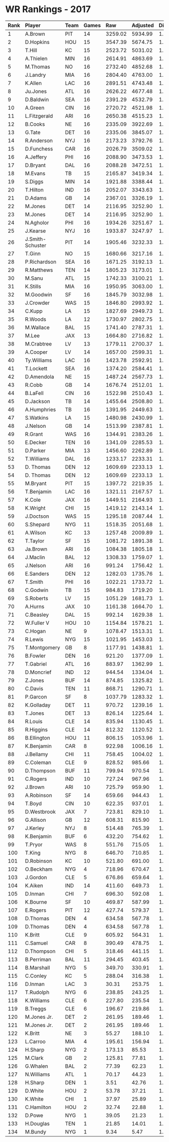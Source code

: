 # WR Rankings - 2017

| Rank | Player           | Team | Games | Raw     | Adjusted | Difficulty | Avg/Game | Typical | Consistency    | Trend    |
| :----| :----------------| :----| :-----| :-------| :--------| :----------| :--------| :-------| :--------------| :--------|
| 1    | A.Brown          | PIT  | 14    | 3259.02 | 5934.99  | 1.000      | 423.93   | 411.36  | 5/1/8          | +147.8%  |
| 2    | D.Hopkins        | HOU  | 15    | 3547.39 | 5674.75  | 1.000      | 378.32   | 364.72  | 8/1/6          | +83.3%   |
| 3    | T.Hill           | KC   | 15    | 2523.72 | 5031.02  | 1.000      | 335.40   | 334.14  | 9/1/5          | +105.1%  |
| 4    | A.Thielen        | MIN  | 16    | 2614.91 | 4863.69  | 1.000      | 303.98   | 319.24  | 9/1/6          | +121.9%  |
| 5    | M.Thomas         | NO   | 16    | 2732.40 | 4852.68  | 1.000      | 303.29   | 298.43  | 7/2/7          | +110.1%  |
| 6    | J.Landry         | MIA  | 16    | 2804.40 | 4763.00  | 1.000      | 297.69   | 296.78  | 8/1/7          | +82.0%   |
| 7    | K.Allen          | LAC  | 16    | 2891.51 | 4743.48  | 1.000      | 296.47   | 322.30  | 11/1/4         | +97.2%   |
| 8    | Ju.Jones         | ATL  | 16    | 2626.22 | 4677.48  | 1.000      | 292.34   | 286.16  | 7/3/6          | +101.3%  |
| 9    | D.Baldwin        | SEA  | 16    | 2391.29 | 4532.79  | 1.000      | 283.30   | 336.07  | 10/1/5         | +106.3%  |
| 10   | A.Green          | CIN  | 16    | 2720.72 | 4521.98  | 1.000      | 282.62   | 290.21  | 9/1/6          | +152.2%  |
| 11   | L.Fitzgerald     | ARI  | 16    | 2650.38 | 4515.23  | 1.000      | 282.20   | 309.38  | 10/0/6         | +129.4%  |
| 12   | B.Cooks          | NE   | 16    | 2335.09 | 3922.69  | 1.000      | 245.17   | 257.97  | 8/1/7          | +135.3%  |
| 13   | G.Tate           | DET  | 16    | 2335.06 | 3845.07  | 1.000      | 240.32   | 234.91  | 7/0/9          | +120.1%  |
| 14   | R.Anderson       | NYJ  | 16    | 2173.23 | 3792.76  | 1.000      | 237.05   | 226.57  | 7/3/6          | +142.0%  |
| 15   | D.Funchess       | CAR  | 16    | 2026.79 | 3509.02  | 1.000      | 219.31   | 220.69  | 7/0/9          | +156.4%  |
| 16   | A.Jeffery        | PHI  | 16    | 2088.90 | 3473.53  | 1.000      | 217.10   | 209.59  | 6/1/9          | +149.5%  |
| 17   | D.Bryant         | DAL  | 16    | 2088.28 | 3472.51  | 1.000      | 217.03   | 225.25  | 8/0/8          | +103.6%  |
| 18   | M.Evans          | TB   | 15    | 2165.87 | 3419.34  | 1.000      | 227.96   | 218.31  | 5/1/9          | +107.5%  |
| 19   | S.Diggs          | MIN  | 14    | 1921.88 | 3388.44  | 1.000      | 242.03   | 231.19  | 5/1/8          | +108.7%  |
| 20   | T.Hilton         | IND  | 16    | 2052.07 | 3343.63  | 1.000      | 208.98   | 210.09  | 10/1/5         | +225.8%  |
| 21   | D.Adams          | GB   | 14    | 2367.01 | 3326.19  | 1.000      | 237.58   | 227.25  | 6/1/7          | +131.9%  |
| 22   | M.Jones          | DET  | 14    | 2116.95 | 3252.90  | 1.000      | 232.35   | 230.83  | 10/0/6         | +133.4%  |
| 23   | M.Jones          | DET  | 14    | 2116.95 | 3252.90  | 1.000      | 232.35   | 230.83  | 10/0/6         | +133.4%  |
| 24   | N.Agholor        | PHI  | 16    | 1934.26 | 3251.67  | 1.000      | 203.23   | 210.00  | 9/0/7          | +171.6%  |
| 25   | J.Kearse         | NYJ  | 16    | 1933.87 | 3247.97  | 1.000      | 203.00   | 209.19  | 10/1/5         | +160.3%  |
| 26   | J.Smith-Schuster | PIT  | 14    | 1905.46 | 3232.33  | 1.000      | 230.88   | 202.27  | 6/1/7          | +178.8%  |
| 27   | T.Ginn           | NO   | 15    | 1680.66 | 3217.16  | 1.000      | 214.48   | 218.16  | 8/1/6          | +189.5%  |
| 28   | P.Richardson     | SEA  | 16    | 1671.25 | 3192.13  | 1.000      | 199.51   | 180.25  | 8/1/7          | +201.1%  |
| 29   | R.Matthews       | TEN  | 14    | 1805.23 | 3173.01  | 1.000      | 226.64   | 262.17  | 10/0/4         | +146.8%  |
| 30   | M.Sanu           | ATL  | 15    | 1742.33 | 3100.21  | 1.000      | 206.68   | 202.36  | 7/1/7          | +121.7%  |
| 31   | K.Stills         | MIA  | 16    | 1950.95 | 3063.00  | 1.000      | 191.44   | 163.97  | 8/0/8          | +234.2%  |
| 32   | M.Goodwin        | SF   | 16    | 1845.79 | 3032.98  | 1.000      | 189.56   | 201.03  | 10/0/6         | +129.8%  |
| 33   | J.Crowder        | WAS  | 15    | 1846.80 | 2993.92  | 1.000      | 199.59   | 196.62  | 8/1/6          | +200.0%  |
| 34   | C.Kupp           | LA   | 15    | 1827.69 | 2949.73  | 1.000      | 196.65   | 191.89  | 7/1/7          | +117.2%  |
| 35   | R.Woods          | LA   | 12    | 1730.97 | 2802.75  | 1.000      | 233.56   | 219.71  | 5/0/7          | +167.1%  |
| 36   | M.Wallace        | BAL  | 15    | 1741.40 | 2787.31  | 1.000      | 185.82   | 165.00  | 5/0/10         | +159.4%  |
| 37   | M.Lee            | JAX  | 13    | 1664.80 | 2716.82  | 1.000      | 208.99   | 205.55  | 6/2/5          | INACTIVE |
| 38   | M.Crabtree       | LV   | 13    | 1779.11 | 2700.37  | 1.000      | 207.72   | 214.95  | 8/0/5          | +232.1%  |
| 39   | A.Cooper         | LV   | 14    | 1657.00 | 2599.31  | 1.000      | 185.67   | 161.08  | 7/2/5          | +276.3%  |
| 40   | Ty.Williams      | LAC  | 16    | 1423.78 | 2592.91  | 1.000      | 162.06   | 165.58  | 9/0/7          | +227.4%  |
| 41   | T.Lockett        | SEA  | 16    | 1374.20 | 2584.41  | 1.000      | 161.53   | 143.42  | 8/1/7          | +284.5%  |
| 42   | D.Amendola       | NE   | 15    | 1487.24 | 2567.73  | 1.000      | 171.18   | 183.68  | 10/0/5         | +134.3%  |
| 43   | R.Cobb           | GB   | 14    | 1676.74 | 2512.01  | 1.000      | 179.43   | 167.39  | 6/1/7          | +92.8%   |
| 44   | B.LaFell         | CIN  | 16    | 1522.98 | 2510.43  | 1.000      | 156.90   | 152.81  | 9/1/6          | +116.8%  |
| 45   | D.Jackson        | TB   | 14    | 1455.64 | 2508.80  | 1.000      | 179.20   | 166.59  | 5/1/8          | +104.9%  |
| 46   | A.Humphries      | TB   | 16    | 1391.95 | 2449.63  | 1.000      | 153.10   | 127.79  | 7/0/9          | +152.0%  |
| 47   | S.Watkins        | LA   | 15    | 1480.98 | 2430.99  | 1.000      | 162.07   | 132.98  | 8/0/7          | +234.4%  |
| 48   | J.Nelson         | GB   | 14    | 1513.99 | 2387.81  | 1.000      | 170.56   | 162.39  | 9/1/4          | +177.0%  |
| 49   | R.Grant          | WAS  | 16    | 1344.91 | 2383.26  | 1.000      | 148.95   | 143.51  | 8/1/7          | +145.6%  |
| 50   | E.Decker         | TEN  | 16    | 1341.09 | 2285.53  | 1.000      | 142.85   | 150.16  | 9/1/6          | +133.3%  |
| 51   | D.Parker         | MIA  | 13    | 1456.60 | 2262.89  | 1.000      | 174.07   | 174.35  | 5/1/7          | +182.1%  |
| 52   | T.Williams       | DAL  | 16    | 1233.17 | 2233.31  | 1.000      | 139.58   | 135.92  | 9/1/6          | +136.7%  |
| 53   | D. Thomas        | DEN  | 12    | 1609.69 | 2233.13  | 1.000      | 186.09   | 186.09  | None/None/None | None     |
| 54   | D. Thomas        | DEN  | 12    | 1609.69 | 2233.13  | 1.000      | 186.09   | 186.09  | None/None/None | None     |
| 55   | M.Bryant         | PIT  | 15    | 1397.72 | 2219.35  | 1.000      | 147.96   | 163.57  | 9/0/6          | +122.7%  |
| 56   | T.Benjamin       | LAC  | 16    | 1321.11 | 2167.57  | 1.000      | 135.47   | 157.49  | 10/0/6         | +356.6%  |
| 57   | K.Cole           | JAX  | 16    | 1449.51 | 2164.93  | 1.000      | 135.31   | 121.21  | 9/1/6          | +291.8%  |
| 58   | K.Wright         | CHI  | 15    | 1419.12 | 2143.14  | 1.000      | 142.88   | 129.17  | 7/0/8          | +149.0%  |
| 59   | J.Doctson        | WAS  | 15    | 1295.18 | 2087.44  | 1.000      | 139.16   | 135.20  | 7/0/8          | +126.9%  |
| 60   | S.Shepard        | NYG  | 11    | 1518.35 | 2051.68  | 1.000      | 186.52   | 210.63  | 7/1/3          | +223.3%  |
| 61   | A.Wilson         | KC   | 13    | 1257.48 | 2009.89  | 1.000      | 154.61   | 139.15  | 6/1/6          | +228.3%  |
| 62   | T.Taylor         | SF   | 15    | 1081.72 | 1891.38  | 1.000      | 126.09   | 149.05  | 10/1/4         | +204.9%  |
| 63   | Ja.Brown         | ARI  | 16    | 1084.38 | 1805.18  | 1.000      | 112.82   | 117.20  | 11/0/5         | +256.9%  |
| 64   | J.Maclin         | BAL  | 12    | 1308.33 | 1759.07  | 1.000      | 146.59   | 152.95  | 7/0/5          | +162.1%  |
| 65   | J.Nelson         | ARI  | 16    | 991.24  | 1756.42  | 1.000      | 109.78   | 98.20   | 8/1/7          | +296.0%  |
| 66   | E.Sanders        | DEN  | 12    | 1282.03 | 1735.76  | 1.000      | 144.65   | 131.72  | 7/0/5          | +198.5%  |
| 67   | T.Smith          | PHI  | 16    | 1022.21 | 1733.72  | 1.000      | 108.36   | 109.36  | 9/1/6          | +421.2%  |
| 68   | C.Godwin         | TB   | 15    | 984.83  | 1719.20  | 1.000      | 114.61   | 116.46  | 10/1/4         | +538.1%  |
| 69   | S.Roberts        | LV   | 15    | 1051.29 | 1681.73  | 1.000      | 112.12   | 121.87  | 9/0/6          | +89.2%   |
| 70   | A.Hurns          | JAX  | 10    | 1161.38 | 1664.70  | 1.000      | 166.47   | 162.73  | 5/1/4          | +90.9%   |
| 71   | C.Beasley        | DAL  | 15    | 992.14  | 1629.38  | 1.000      | 108.63   | 101.29  | 9/1/5          | +191.3%  |
| 72   | W.Fuller V       | HOU  | 10    | 1154.84 | 1578.21  | 1.000      | 157.82   | 136.50  | 5/1/4          | +259.7%  |
| 73   | C.Hogan          | NE   | 9     | 1078.47 | 1513.31  | 1.000      | 168.15   | 152.32  | 4/0/5          | INACTIVE |
| 74   | R.Lewis          | NYG  | 15    | 1021.95 | 1453.03  | 1.000      | 96.87    | 95.10   | 7/0/8          | +348.6%  |
| 75   | T.Montgomery     | GB   | 8     | 1177.91 | 1438.81  | 1.000      | 179.85   | 194.81  | 4/0/4          | INACTIVE |
| 76   | B.Fowler         | DEN  | 16    | 921.20  | 1377.09  | 1.000      | 86.07    | 81.82   | 8/1/7          | +610.4%  |
| 77   | T.Gabriel        | ATL  | 16    | 883.97  | 1362.99  | 1.000      | 85.19    | 95.22   | 12/0/4         | +245.3%  |
| 78   | D.Moncrief       | IND  | 12    | 944.54  | 1334.04  | 1.000      | 111.17   | 141.48  | 8/0/4          | INACTIVE |
| 79   | Z.Jones          | BUF  | 14    | 874.85  | 1325.82  | 1.000      | 94.70    | 99.18   | 9/0/5          | +215.9%  |
| 80   | C.Davis          | TEN  | 11    | 868.71  | 1290.71  | 1.000      | 117.34   | 122.36  | 8/0/3          | +168.1%  |
| 81   | P.Garcon         | SF   | 8     | 1037.79 | 1283.32  | 1.000      | 160.42   | 162.85  | 4/1/3          | INACTIVE |
| 82   | K.Golladay       | DET  | 11    | 970.72  | 1239.16  | 1.000      | 112.65   | 98.40   | 4/1/6          | +97.5%   |
| 83   | T.Jones          | DET  | 13    | 826.14  | 1225.64  | 1.000      | 94.28    | 98.05   | 8/1/4          | +271.2%  |
| 84   | R.Louis          | CLE  | 14    | 835.94  | 1130.45  | 1.000      | 80.75    | 64.62   | 5/2/7          | +252.9%  |
| 85   | R.Higgins        | CLE  | 14    | 812.32  | 1120.52  | 1.000      | 80.04    | 59.42   | 8/2/4          | +378.5%  |
| 86   | B.Ellington      | HOU  | 11    | 806.15  | 1053.96  | 1.000      | 95.81    | 105.79  | 7/0/4          | INACTIVE |
| 87   | K.Benjamin       | CAR  | 8     | 922.98  | 1006.16  | 1.000      | 125.77   | 113.57  | 6/0/8          | +159.8%  |
| 88   | J.Bellamy        | CHI  | 11    | 758.45  | 1004.02  | 1.000      | 91.27    | 73.86   | 3/0/8          | +196.7%  |
| 89   | C.Coleman        | CLE  | 9     | 828.52  | 985.66   | 1.000      | 109.52   | 116.87  | 5/0/4          | +415.5%  |
| 90   | D.Thompson       | BUF  | 11    | 799.94  | 970.54   | 1.000      | 88.23    | 93.81   | 10/0/6         | +277.3%  |
| 91   | C.Rogers         | IND  | 10    | 727.24  | 967.96   | 1.000      | 96.80    | 73.50   | 6/0/4          | +220.9%  |
| 92   | J.Brown          | ARI  | 10    | 725.79  | 959.90   | 1.000      | 95.99    | 99.19   | 4/2/4          | +111.1%  |
| 93   | A.Robinson       | SF   | 14    | 659.66  | 944.43   | 1.000      | 67.46    | 55.52   | 8/0/6          | +339.3%  |
| 94   | T.Boyd           | CIN  | 10    | 622.35  | 937.01   | 1.000      | 93.70    | 92.61   | 7/0/3          | +263.4%  |
| 95   | D.Westbrook      | JAX  | 7     | 723.81  | 829.10   | 1.000      | 118.44   | 97.33   | 2/1/4          | +160.8%  |
| 96   | G.Allison        | GB   | 12    | 608.31  | 815.90   | 1.000      | 67.99    | 55.32   | 8/0/4          | +829.9%  |
| 97   | J.Kerley         | NYJ  | 8     | 514.48  | 765.39   | 1.000      | 95.67    | 111.71  | 4/1/3          | INACTIVE |
| 98   | K.Benjamin       | BUF  | 6     | 432.20  | 754.62   | 1.000      | 125.77   | 113.57  | 6/0/8          | +159.8%  |
| 99   | T.Pryor          | WAS  | 8     | 551.76  | 715.05   | 1.000      | 89.38    | 119.64  | 6/0/2          | INACTIVE |
| 100  | T.King           | NYG  | 8     | 646.70  | 710.85   | 1.000      | 88.86    | 90.50   | 4/2/2          | +196.4%  |
| 101  | D.Robinson       | KC   | 10    | 521.80  | 691.00   | 1.000      | 69.10    | 51.51   | 3/2/5          | +164.1%  |
| 102  | O.Beckham        | NYG  | 4     | 718.96  | 670.47   | 1.000      | 167.62   | 187.85  | 2/0/2          | INACTIVE |
| 103  | J.Gordon         | CLE  | 5     | 676.86  | 659.64   | 1.000      | 131.93   | 133.59  | 2/0/3          | N/A      |
| 104  | K.Aiken          | IND  | 14    | 411.60  | 649.73   | 1.000      | 46.41    | 45.91   | 8/0/6          | +561.8%  |
| 105  | D.Inman          | CHI  | 7     | 696.30  | 592.08   | 1.000      | 84.58    | 67.77   | 5/0/5          | +578.7%  |
| 106  | K.Bourne         | SF   | 10    | 469.87  | 587.99   | 1.000      | 58.80    | 39.91   | 3/0/7          | +238.2%  |
| 107  | E.Rogers         | PIT  | 12    | 427.74  | 579.37   | 1.000      | 48.28    | 58.77   | 8/0/4          | +452.3%  |
| 108  | D.Thomas         | DEN  | 4     | 634.58  | 567.78   | 1.000      | 141.95   | 215.76  | 8/1/7          | +132.8%  |
| 109  | D.Thomas         | DEN  | 4     | 634.58  | 567.78   | 1.000      | 141.95   | 215.76  | 8/1/7          | +132.8%  |
| 110  | K.Britt          | CLE  | 9     | 605.92  | 564.31   | 1.000      | 62.70    | 83.87   | 8/0/4          | +257.6%  |
| 111  | C.Samuel         | CAR  | 8     | 390.49  | 478.75   | 1.000      | 59.84    | 73.10   | 6/0/2          | INACTIVE |
| 112  | D.Thompson       | CHI  | 5     | 318.46  | 441.15   | 1.000      | 88.23    | 93.81   | 10/0/6         | +277.3%  |
| 113  | B.Perriman       | BAL  | 11    | 294.45  | 403.45   | 1.000      | 36.68    | 31.95   | 5/1/5          | +507.4%  |
| 114  | B.Marshall       | NYG  | 5     | 349.70  | 330.91   | 1.000      | 66.18    | 60.58   | 3/0/2          | INACTIVE |
| 115  | C.Conley         | KC   | 5     | 288.04  | 316.38   | 1.000      | 63.28    | 67.95   | 2/1/2          | INACTIVE |
| 116  | D.Inman          | LAC  | 3     | 30.31   | 253.75   | 1.000      | 84.58    | 67.77   | 5/0/5          | +578.7%  |
| 117  | T.Rudolph        | NYG  | 6     | 238.85  | 243.25   | 1.000      | 40.54    | 39.97   | 3/0/3          | +715.3%  |
| 118  | K.Williams       | CLE  | 6     | 227.80  | 235.54   | 1.000      | 39.26    | 50.42   | 4/0/2          | INACTIVE |
| 119  | B.Treggs         | CLE  | 6     | 196.67  | 219.86   | 1.000      | 36.64    | 29.74   | 2/0/4          | INACTIVE |
| 120  | M.Jones Jr.      | DET  | 2     | 261.95  | 189.46   | 1.000      | 94.73    | 94.73   | None/None/None | None     |
| 121  | M.Jones Jr.      | DET  | 2     | 261.95  | 189.46   | 1.000      | 94.73    | 94.73   | None/None/None | None     |
| 122  | K.Britt          | NE   | 3     | 55.27   | 188.10   | 1.000      | 62.70    | 83.87   | 8/0/4          | +257.6%  |
| 123  | L.Carroo         | MIA  | 4     | 195.61  | 156.94   | 1.000      | 39.23    | 59.12   | 3/0/1          | INACTIVE |
| 124  | H.Sharp          | NYG  | 2     | 173.13  | 85.53    | 1.000      | 42.76    | 42.76   | 2/0/1          | N/A      |
| 125  | M.Clark          | GB   | 2     | 125.81  | 77.81    | 1.000      | 38.91    | 38.91   | 1/0/1          | N/A      |
| 126  | G.Whalen         | BAL  | 2     | 77.39   | 62.23    | 1.000      | 31.12    | 31.12   | 1/0/1          | INACTIVE |
| 127  | N.Williams       | ATL  | 1     | 70.17   | 44.23    | 1.000      | 44.23    | 44.23   | 0/1/0          | INACTIVE |
| 128  | H.Sharp          | DEN  | 1     | 3.51    | 42.76    | 1.000      | 42.76    | 42.76   | 2/0/1          | N/A      |
| 129  | D.White          | HOU  | 2     | 53.78   | 37.21    | 1.000      | 18.60    | 18.60   | 1/0/1          | N/A      |
| 130  | K.White          | CHI  | 1     | 37.97   | 25.89    | 1.000      | 25.89    | 25.89   | 0/1/0          | INACTIVE |
| 131  | C.Hamilton       | HOU  | 2     | 32.74   | 22.88    | 1.000      | 11.44    | 11.44   | 1/0/1          | N/A      |
| 132  | D.Powe           | NYG  | 1     | 39.05   | 21.23    | 1.000      | 21.23    | 21.23   | 0/1/0          | INACTIVE |
| 133  | H.Douglas        | TEN  | 1     | 21.85   | 14.01    | 1.000      | 14.01    | 14.01   | 0/1/0          | INACTIVE |
| 134  | M.Bundy          | NYG  | 1     | 9.34    | 5.47     | 1.000      | 5.47     | 5.47    | 0/1/0          | N/A      |

